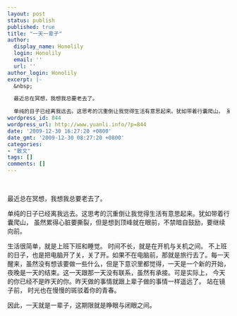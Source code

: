 ```yaml
---
layout: post
status: publish
published: true
title: "一天一辈子"
author:
  display_name: Honolily
  login: Honolily
  email: ''
  url: ''
author_login: Honolily
excerpt: |-
  &nbsp;

  最近总在冥想，我想我总要老去了。

  单纯的日子已经离我远去。这思考的沉重倒让我觉得生活有意思起来。犹如带着行囊爬山， 虽然累得心脏要撕裂，但是想到顶峰就在眼前，不禁暗自鼓励，要继续向前。
wordpress_id: 844
wordpress_url: http://www.yuanli.info/?p=844
date: '2009-12-30 16:27:20 +0800'
date_gmt: '2009-12-30 08:27:20 +0800'
categories:
- "散文"
tags: []
comments: []
---
```

<p>&nbsp;</p>
<p>最近总在冥想，我想我总要老去了。</p>
<p>单纯的日子已经离我远去。这思考的沉重倒让我觉得生活有意思起来。犹如带着行囊爬山， 虽然累得心脏要撕裂，但是想到顶峰就在眼前，不禁暗自鼓励，要继续向前。<a id="more"></a><a id="more-844"></a></p>
<p>生活很简单，就是上班下班和睡觉。 时间不长，就是在开机与关机之间。 不上班的日子，也是把电脑开了关，关了开。如果不在电脑前，那就是旅行去了。每一天醒来，虽然没有想该要做一些什么，但是下意识里都觉得，一天是一个新的开始，夜晚是一天的结束。这一天跟那一天没有联系，虽然有承接。可是实际上， 今天的你已经不是昨天的你。昨天做的事情就跟上辈子做的事情一样遥远了。 站在镜子前， 时光也在慢慢的斑驳着你的青春。</p>
<p>因此，一天就是一辈子，这期限就是睁眼与闭眼之间。</p>

